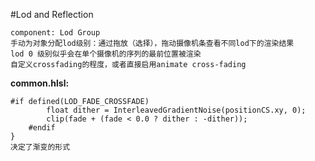#Lod and Reflection
```
component: Lod Group
手动为对象分配lod级别：通过拖放（选择），拖动摄像机条查看不同lod下的渲染结果
lod 0 级别似乎会在单个摄像机的序列的最前位置被渲染
自定义crossfading的程度，或者直接启用animate cross-fading
```
**common.hlsl:**
```
#if defined(LOD_FADE_CROSSFADE)
		float dither = InterleavedGradientNoise(positionCS.xy, 0);
		clip(fade + (fade < 0.0 ? dither : -dither));
	#endif
}
决定了渐变的形式
```
